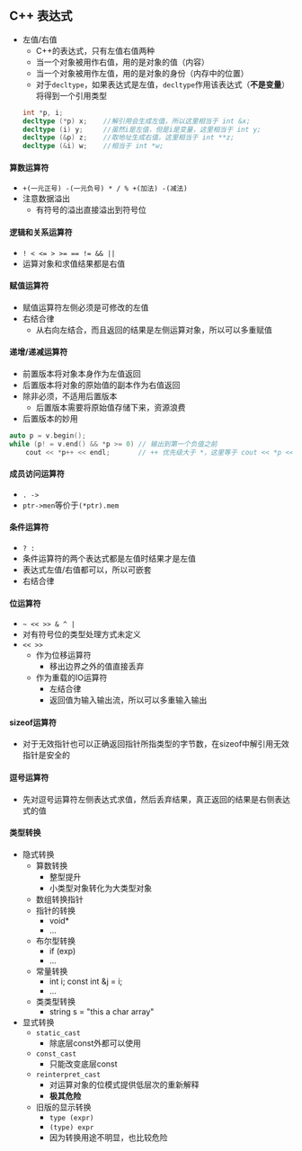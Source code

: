 ## C++ 表达式
    
* 左值/右值
    * C++的表达式，只有左值右值两种
    * 当一个对象被用作右值，用的是对象的值（内容）
    * 当一个对象被用作左值，用的是对象的身份（内存中的位置）
    * 对于`decltype`，如果表达式是左值，`decltype`作用该表达式（**不是变量**）将得到一个引用类型
    ```C++
    int *p, i;
    decltype (*p) x;    //解引用会生成左值，所以这里相当于 int &x;
    decltype (i) y;     //虽然i是左值，但是i是变量，这里相当于 int y;
    decltype (&p) z;    //取地址生成右值，这里相当于 int **z;
    decltype (&i) w;    //相当于 int *w;
    ```

#### 算数运算符
* `+(一元正号) -(一元负号) * / % +(加法) -(减法)`
* 注意数据溢出
    * 有符号的溢出直接溢出到符号位

#### 逻辑和关系运算符
* `! < <= > >= == != && ||`
* 运算对象和求值结果都是右值

#### 赋值运算符
* 赋值运算符左侧必须是可修改的左值
* 右结合律
    * 从右向左结合，而且返回的结果是左侧运算对象，所以可以多重赋值

#### 递增/递减运算符
* 前置版本将对象本身作为左值返回
* 后置版本将对象的原始值的副本作为右值返回
* 除非必须，不适用后置版本
    * 后置版本需要将原始值存储下来，资源浪费
* 后置版本的妙用
```C++
auto p = v.begin();
while (p! = v.end() && *p >= 0) // 输出到第一个负值之前 
    cout << *p++ << endl;       // ++ 优先级大于 *，这里等于 cout << *p <<endl; p++;
```

#### 成员访问运算符
* `. ->`
* `ptr->men`等价于`(*ptr).mem`

#### 条件运算符
* ` ? : `
* 条件运算符的两个表达式都是左值时结果才是左值
* 表达式左值/右值都可以，所以可嵌套
* 右结合律

#### 位运算符
* `~ << >> & ^ |`
* 对有符号位的类型处理方式未定义
* `<< >>`
    * 作为位移运算符
        * 移出边界之外的值直接丢弃
    * 作为重载的IO运算符
        * 左结合律
        * 返回值为输入输出流，所以可以多重输入输出

#### sizeof运算符
* 对于无效指针也可以正确返回指针所指类型的字节数，在sizeof中解引用无效指针是安全的

#### 逗号运算符
* 先对逗号运算符左侧表达式求值，然后丢弃结果，真正返回的结果是右侧表达式的值

#### 类型转换
* 隐式转换
    * 算数转换
        * 整型提升
        * 小类型对象转化为大类型对象
    * 数组转换指针
    * 指针的转换 
        * void*
        * ...
    * 布尔型转换
        * if (exp)
        * ...
    * 常量转换
        * int i; const int &j = i;
        * ... 
    * 类类型转换
        * string s = "this a char array"  
* 显式转换
    * `static_cast`
        * 除底层const外都可以使用
    * `const_cast`
        * 只能改变底层const
    * `reinterpret_cast`
        * 对运算对象的位模式提供低层次的重新解释
        * **极其危险**
    * 旧版的显示转换
        * `type (expr)`
        * `(type) expr`
        * 因为转换用途不明显，也比较危险